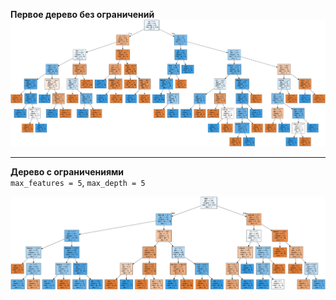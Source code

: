 **Первое дерево без ограничений**
![](small_tree.png)
<hr>

**Дерево с ограничениями**<br>
`max_features = 5`, `max_depth = 5`

![](small_tree2.png)
